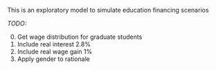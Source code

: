 This is an exploratory model to simulate education financing scenarios

*TODO:* 

0. Get wage distribution for graduate students
3. Include real interest 2.8%
4. Include real wage gain 1%
5. Apply gender to rationale 